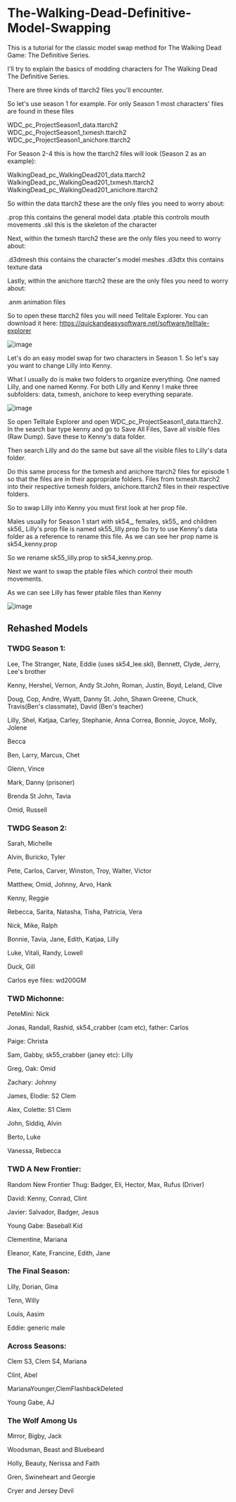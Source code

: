 # The-Walking-Dead-Definitive-Model-Swapping
This is a tutorial for the classic model swap method for The Walking Dead Game: The Definitive Series. 

I'll try to explain the basics of modding characters for The Walking Dead The Definitive Series.

There are three kinds of ttarch2 files you'll encounter.

So let's use season 1 for example. For only Season 1 most characters' files are found in these files

WDC_pc_ProjectSeason1_data.ttarch2
WDC_pc_ProjectSeason1_txmesh.ttarch2
WDC_pc_ProjectSeason1_anichore.ttarch2

For Season 2-4 this is how the ttarch2 files will look (Season 2 as an example):

WalkingDead_pc_WalkingDead201_data.ttarch2
WalkingDead_pc_WalkingDead201_txmesh.ttarch2
WalkingDead_pc_WalkingDead201_anichore.ttarch2

So within the data ttarch2 these are the only files you need to worry about:

.prop this contains the general model data
.ptable this controls mouth movements
.skl this is the skeleton of the character

Next, within the txmesh ttarch2 these are the only files you need to worry about:

.d3dmesh this contains the character's model meshes
.d3dtx this contains texture data

Lastly, within the anichore ttarch2 these are the only files you need to worry about:

.anm animation files

So to open these ttarch2 files you will need Telltale Explorer. You can download it here: https://quickandeasysoftware.net/software/telltale-explorer

![image](https://github.com/user-attachments/assets/64591c45-0d84-46e4-a88b-44a2e1df0dce)



Let's do an easy model swap for two characters in Season 1. So let's say you want to change Lilly into Kenny. 

What I usually do is make two folders to organize everything. One named Lilly, and one named Kenny.
For both Lilly and Kenny I make three subfolders: data, txmesh, anichore to keep everything separate.

![image](https://github.com/user-attachments/assets/03230ccd-cd1c-4d6d-a453-bb5ac54da6f8)


So open Telltale Explorer and open WDC_pc_ProjectSeason1_data.ttarch2. In the search bar type kenny and go to Save All Files,  Save all visible files (Raw Dump). Save these to Kenny's data folder. 

Then search Lilly and do the same but save all the visible files to Lilly's data folder.

Do this same process for the txmesh and anichore ttarch2 files for episode 1 so that the files are in their appropriate folders. Files from txmesh.ttarch2 into their respective txmesh folders, anichore.ttarch2 files in their respective folders.

So to swap Lilly into Kenny you must first look at her prop file.

Males usually for Season 1 start with sk54_, females, sk55_ and children sk56_
Lilly's prop file is named sk55_lilly.prop
So try to use Kenny's data folder as a reference to rename this file. As we can see her prop name is sk54_kenny.prop

So we rename sk55_lilly.prop to sk54_kenny.prop.

Next we want to swap the ptable files which control their mouth movements. 

As we can see Lilly has fewer ptable files than Kenny

![image](https://github.com/user-attachments/assets/28a4c8f6-0996-45a8-a9fd-fdfd7a41d998)











## Rehashed Models 

### TWDG Season 1:

Lee, The Stranger, Nate, Eddie (uses sk54_lee.skl), Bennett, Clyde, Jerry, Lee's brother

Kenny, Hershel, Vernon, Andy St.John, Roman, Justin, Boyd, Leland, Clive

Doug, Cop, Andre, Wyatt, Danny St. John, Shawn Greene, Chuck, Travis(Ben's classmate), David (Ben's teacher)

Lilly, Shel, Katjaa, Carley, Stephanie, Anna Correa, Bonnie, Joyce, Molly, Jolene

Becca

Ben, Larry, Marcus, Chet

Glenn, Vince

Mark, Danny (prisoner)

Brenda St John, Tavia

Omid, Russell



### TWDG Season 2:

Sarah, Michelle

Alvin, Buricko, Tyler

Pete, Carlos, Carver, Winston, Troy, Walter, Victor

Matthew, Omid, Johnny, Arvo, Hank

Kenny, Reggie

Rebecca, Sarita, Natasha, Tisha, Patricia, Vera

Nick, Mike, Ralph

Bonnie, Tavia, Jane, Edith, Katjaa, Lilly

Luke, Vitali, Randy, Lowell

Duck, Gill

Carlos eye files: wd200GM

### TWD Michonne:

PeteMini: Nick

Jonas, Randall, Rashid, sk54_crabber (cam etc), father: Carlos

Paige: Christa

Sam, Gabby, sk55_crabber (janey etc): Lilly

Greg, Oak: Omid

Zachary: Johnny

James, Elodie: S2 Clem

Alex, Colette: S1 Clem

John, Siddiq, Alvin

Berto, Luke

Vanessa, Rebecca


### TWD A New Frontier:

Random New Frontier Thug: Badger, Eli, Hector, Max, Rufus (Driver)

David: Kenny, Conrad, Clint

Javier: Salvador, Badger, Jesus

Young Gabe: Baseball Kid

Clementine, Mariana

Eleanor, Kate, Francine, Edith, Jane

### The Final Season:

Lilly, Dorian, Gina

Tenn, Willy

Louis, Aasim

Eddie: generic male

### Across Seasons:
Clem S3, Clem S4, Mariana

Clint, Abel

MarianaYounger,ClemFlashbackDeleted

Young Gabe, AJ

### The Wolf Among Us

Mirror, Bigby, Jack

Woodsman, Beast and Bluebeard

Holly, Beauty, Nerissa and Faith

Gren, Swineheart and Georgie

Cryer and Jersey Devil 
